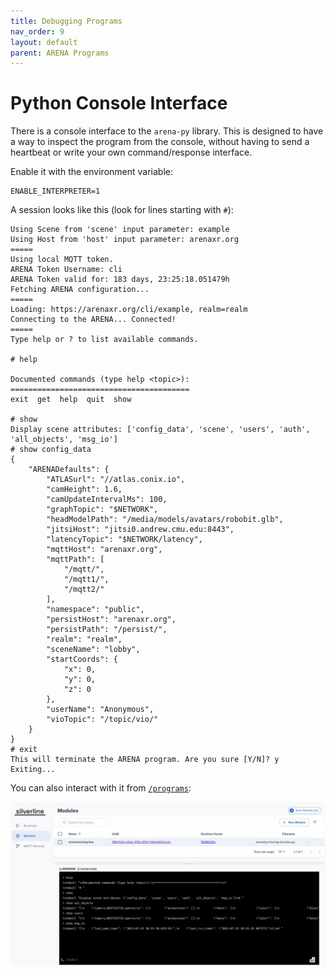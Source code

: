 ```yaml
---
title: Debugging Programs
nav_order: 9
layout: default
parent: ARENA Programs
---
```


# Python Console Interface

There is a console interface to the `arena-py` library. This is designed to have a way to inspect the program from the console, without having to send a heartbeat or write your own command/response interface.

Enable it with the environment variable:
``` shell
ENABLE_INTERPRETER=1
```

A session looks like this (look for lines starting with `#`):
``` shell
Using Scene from 'scene' input parameter: example
Using Host from 'host' input parameter: arenaxr.org
=====
Using local MQTT token.
ARENA Token Username: cli
ARENA Token valid for: 183 days, 23:25:18.051479h
Fetching ARENA configuration...
=====
Loading: https://arenaxr.org/cli/example, realm=realm
Connecting to the ARENA... Connected!
=====
Type help or ? to list available commands.

# help

Documented commands (type help <topic>):
========================================
exit  get  help  quit  show

# show
Display scene attributes: ['config_data', 'scene', 'users', 'auth', 'all_objects', 'msg_io']
# show config_data
{
    "ARENADefaults": {
        "ATLASurl": "//atlas.conix.io",
        "camHeight": 1.6,
        "camUpdateIntervalMs": 100,
        "graphTopic": "$NETWORK",
        "headModelPath": "/media/models/avatars/robobit.glb",
        "jitsiHost": "jitsi0.andrew.cmu.edu:8443",
        "latencyTopic": "$NETWORK/latency",
        "mqttHost": "arenaxr.org",
        "mqttPath": [
            "/mqtt/",
            "/mqtt1/",
            "/mqtt2/"
        ],
        "namespace": "public",
        "persistHost": "arenaxr.org",
        "persistPath": "/persist/",
        "realm": "realm",
        "sceneName": "lobby",
        "startCoords": {
            "x": 0,
            "y": 0,
            "z": 0
        },
        "userName": "Anonymous",
        "vioTopic": "/topic/vio/"
    }
}
# exit
This will terminate the ARENA program. Are you sure [Y/N]? y
Exiting...
```

You can also interact with it from [`/programs`](https://arenaxr.org/programs):

![](/assets/img/programs/cli-interpreter.png)
